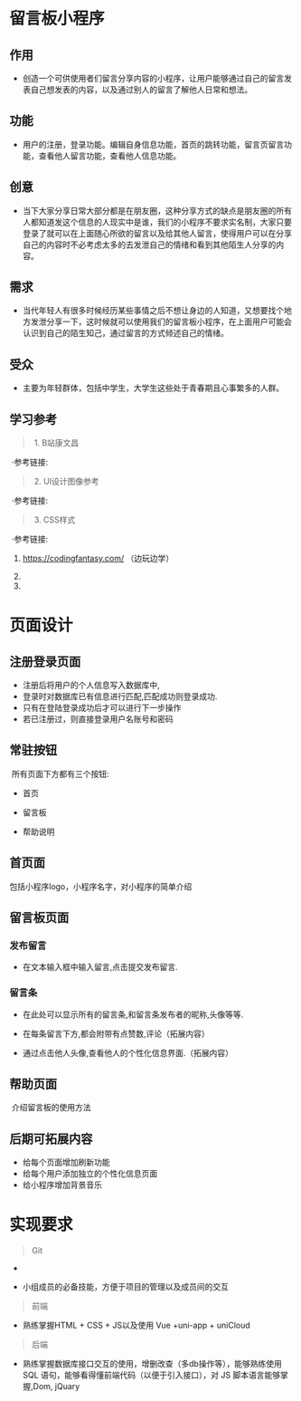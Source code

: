 # 留言板小程序



## 	作用

- ​	创造一个可供使用者们留言分享内容的小程序，让用户能够通过自己的留言发表自己想发表的内容，以及通过别人的留言了解他人日常和想法。



## 	功能

- ​	用户的注册，登录功能。编辑自身信息功能，首页的跳转功能，留言页留言功能，查看他人留言功能，查看他人信息功能。



## 	创意

- ​	当下大家分享日常大部分都是在朋友圈，这种分享方式的缺点是朋友圈的所有人都知道发这个信息的人现实中是谁，我们的小程序不要求实名制，大家只要	登录了就可以在上面随心所欲的留言以及给其他人留言，使得用户可以在分享自己的内容时不必考虑太多的去发泄自己的情绪和看到其他陌生人分享的内	  容。



## 	需求

- ​	当代年轻人有很多时候经历某些事情之后不想让身边的人知道，又想要找个地方发泄分享一下，这时候就可以使用我们的留言板小程序，在上面用户可能会	认识到自己的陌生知己，通过留言的方式倾述自己的情绪。



## 	受众

- ​	主要为年轻群体，包括中学生，大学生这些处于青春期且心事繁多的人群。



## 	学习参考

> ​	1. B站康文昌

​		·参考链接:  	

[一期学会做小程序]: https://www.bilibili.com/video/BV1eT411L7yj/?spm_id_from=333.999.0.0&amp;amp;vd_source=a13f045997e8961eefa24ee88b686110



> ​	2.  UI设计图像参考

​		·参考链接:	

[站酷]: https://www.zcool.com.cn/discover



> ​	3. CSS样式

​		·参考链接:	

1.  https://codingfantasy.com/ （边玩边学）

   2. [MDN]: https://developer.mozilla.org/zh-CN/

   3. [菜鸟教程]: https://www.runoob.com/css/css-tutorial.html





# 页面设计



## 				注册登录页面

- 注册后将用户的个人信息写入数据库中,
- 登录时对数据库已有信息进行匹配,匹配成功则登录成功.
- 只有在登陆登录成功后才可以进行下一步操作
- 若已注册过，则直接登录用户名账号和密码

## 			

## 		常驻按钮

​		所有页面下方都有三个按钮:

- 首页

- 留言板

- 帮助说明

## 					

## 				首页面

包括小程序logo，小程序名字，对小程序的简单介绍



## 				留言板页面

### 									 	

### 									 发布留言

- 在文本输入框中输入留言,点击提交发布留言.

### 										

### 									留言条

- 在此处可以显示所有的留言条,和留言条发布者的昵称,头像等等.
- 在每条留言下方,都会附带有点赞数,评论（拓展内容）

- 通过点击他人头像,查看他人的个性化信息界面.（拓展内容）

## 	

## 帮助页面

​	介绍留言板的使用方法



## 后期可拓展内容

- 给每个页面增加刷新功能
- 给每个用户添加独立的个性化信息页面
- 给小程序增加背景音乐



# 实现要求

> Git		

- [(git)以及(vscode)的配置参考]: https://www.midorg.com/vsc.html

- 小组成员的必备技能，方便于项目的管理以及成员间的交互

> 前端

- 熟练掌握HTML + CSS + JS以及使用 Vue  +uni-app + uniCloud

> 后端

- 熟练掌握数据库接口交互的使用，增删改查（多db操作等），能够熟练使用 SQL 语句，能够看得懂前端代码（以便于引入接口），对 JS 脚本语言能够掌握,Dom, jQuary















